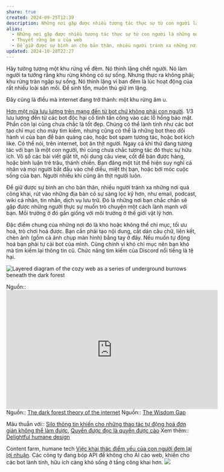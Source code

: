 ```yaml
---
share: true
created: 2024-09-25T12:39
description: Những nơi gặp được nhiều tương tác thực sự từ con người là những nơi được sàng lọc kỹ
alias:
  - Những nơi gặp được nhiều tương tác thực sự từ con người là những nơi được sàng lọc kỹ
  - Thuyết rừng âm u của web
  - Để giữ được sự bình an cho bản thân, nhiều người tránh xa những nơi quá công khai, rút vào những địa bàn có sự sàng lọc kỹ hơn
updated: 2024-10-28T22:27
---
```

Hãy tưởng tượng một khu rừng về đêm. Nó thinh lặng chết người. Nó làm người ta tưởng rằng khu rừng không có sự sống. Nhưng thực ra không phải; khu rừng tràn ngập sự sống. Nó thinh lặng vì ban đêm là lúc hoạt động của rất nhiều loài săn mồi. Để sinh tồn, muôn thú giữ im lặng. 

Đây cũng là điều mà internet đang trở thành: một khu rừng âm u.

[Hơn một nửa lưu lượng trên mạng đến từ bot chứ không phải con người](./H%C6%A1n%20m%E1%BB%99t%20n%E1%BB%ADa%20l%C6%B0u%20l%C6%B0%E1%BB%A3ng%20tr%C3%AAn%20m%E1%BA%A1ng%20%C4%91%E1%BA%BFn%20t%E1%BB%AB%20bot%20ch%E1%BB%A9%20kh%C3%B4ng%20ph%E1%BA%A3i%20con%20ng%C6%B0%E1%BB%9Di.md). 1/3 lưu lượng đến từ các bot độc hại cố tình tấn công vào các lỗ hổng bảo mật. Phần còn lại cũng chưa chắc là tốt đẹp. Chúng có thể lành tính như các bot tạo chỉ mục cho máy tìm kiếm, nhưng cũng có thể là những bot theo dõi hành vi của bạn để bán quảng cáo, hoặc bot spam tương tác, hoặc bot kích like. Có thể nói, trên internet, bot ăn thịt người. Ngay cả khi thứ đang tương tác với bạn là một con người, thì cũng chưa chắc tương tác đó thực sự hữu ích. Vô số các bài viết giật tít, nội dung câu view, cốt để bán được hàng, hoặc bình luận trẻ trâu, thánh chiến. Bạn đăng một tút thể hiện suy nghĩ cá nhân và mọi người bắt đầu vào chế diễu, miệt thị bạn, hoặc bới móc cuộc sống của bạn. Người nhiều khi cũng ăn thịt người luôn.


Để giữ được sự bình an cho bản thân, nhiều người tránh xa những nơi quá công khai, rút vào những địa bàn có sự sàng lọc kỹ hơn, như email, podcast, wiki cá nhân, tin nhắn, dịch vụ lưu trữ. Đó là những nơi bạn chắc chắn sẽ gặp được những người thực sự muốn trò chuyện một cách lành mạnh với bạn. Môi trường ở đó gần giống với môi trường ở thế giới vật lý hơn.

Đặc điểm chung của những nơi đó là khó hoặc không thể chỉ mục, tối ưu hoá, trò chơi hoá được. Bạn cần phải tạo nội dung, cắt dán câu chữ, liên kết, chèn ảnh (gồm cả ảnh chụp màn hình) bằng tay ở đây. Nếu muốn tự động hoá bạn phải tự cài bot của mình. Cũng chính vì khó chỉ mục nên bạn khó mà tìm kiếm lại thông tin cũ. Chức năng tìm kiếm của Discord nổi tiếng là tệ hại. 

![Layered diagram of the cozy web as a series of underground burrows beneath the dark forest](https://res.cloudinary.com/dg3gyk0gu/image/upload/c_scale,w_960/v1589323597/maggieappleton.com/notes/cozyweb-tw.png)

Nguồn:: <iframe width="560" height="315" src="https://www.youtube.com/embed/VXkDaDDJjoA?si=yrSiYnx047EJOWIM&t=301" title="YouTube video player" frameborder="0" allow="accelerometer; autoplay; clipboard-write; encrypted-media; gyroscope; picture-in-picture; web-share" referrerpolicy="strict-origin-when-cross-origin" allowfullscreen></iframe>
Nguồn:: [The dark forest theory of the internet](https://www.ystrickler.com/the-dark-forest-theory-of-the-internet/)
Nguồn:: [The Wisdom Gap](https://www.humanetech.com/insights/the-wisdom-gap "The Wisdom Gap - Center for Humane Technology")

Mâu thuẫn với:: [Silo thông tin khiến cho những thao tác tự động hoá đơn giản không thể làm được](../../Qu%E1%BA%A3n%20l%C3%BD%20d%E1%BB%B1%20%C3%A1n,%20ph%C3%A1t%20tri%E1%BB%83n%20s%E1%BA%A3n%20ph%E1%BA%A9m,%20x%C3%A2y%20d%E1%BB%B1ng%20t%E1%BB%95%20ch%E1%BB%A9c/H%E1%BB%87%20th%E1%BB%91ng%20th%C3%B4ng%20tin/H%C3%ACnh%20th%E1%BB%A9c%20l%C6%B0u%20tr%E1%BB%AF/Silo%20th%C3%B4ng%20tin%20khi%E1%BA%BFn%20cho%20nh%E1%BB%AFng%20thao%20t%C3%A1c%20t%E1%BB%B1%20%C4%91%E1%BB%99ng%20ho%C3%A1%20%C4%91%C6%A1n%20gi%E1%BA%A3n%20kh%C3%B4ng%20th%E1%BB%83%20l%C3%A0m%20%C4%91%C6%B0%E1%BB%A3c.md), [Quyền được đọc là quyền được cào](../T%E1%BB%B1%20tr%E1%BB%8B%20d%E1%BB%AF%20li%E1%BB%87u.%20M%C3%A3%20ngu%E1%BB%93n%20m%E1%BB%9F,%20ph%E1%BA%A7n%20m%E1%BB%81m%20t%E1%BB%B1%20do/Quy%E1%BB%81n%20%C4%91%C6%B0%E1%BB%A3c%20%C4%91%E1%BB%8Dc%20l%C3%A0%20quy%E1%BB%81n%20%C4%91%C6%B0%E1%BB%A3c%20c%C3%A0o.md)
Xem thêm:: [Delightful humane design](../../../%F0%9F%93%9CT%C3%A0i%20nguy%C3%AAn/Nhu%20c%E1%BA%A7u%20c%C3%B4ng%20ngh%E1%BB%87/Delightful%20humane%20design.md)

Content farm, humane tech
[Việc khai thác điểm yếu của con người đem lại lợi nhuận](../../Kinh%20t%E1%BA%BF.%20T%C3%A2m%20l%C3%BD%20h%E1%BB%8Dc%20qu%E1%BA%A3n%20l%C3%BD%20v%C3%A0%20lao%20%C4%91%E1%BB%99ng/Vi%E1%BB%87c%20khai%20th%C3%A1c%20%C4%91i%E1%BB%83m%20y%E1%BA%BFu%20c%E1%BB%A7a%20con%20ng%C6%B0%E1%BB%9Di%20%C4%91em%20l%E1%BA%A1i%20l%E1%BB%A3i%20nhu%E1%BA%ADn.md). Các công ty đang bóp API để không cho AI cào web, khiến cho các bot lành tính, hữu ích càng khó sống ở tầng công khai hơn.
![](https://assets-global.website-files.com/5f0e1294f002b1bb26e1f304/6273d54e9f5270706efdddef_Wisdom-Gap-Email_Human-Vulnerabilities-Technology.png) 